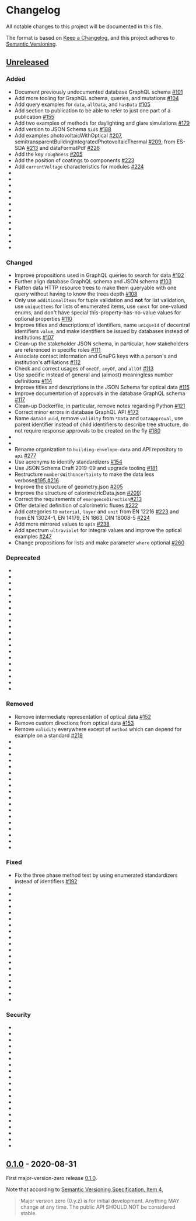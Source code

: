 # Changelog

All notable changes to this project will be documented in this file.

The format is based on
[Keep a Changelog](https://keepachangelog.com/en/1.0.0/),
and this project adheres to
[Semantic Versioning](https://semver.org/spec/v2.0.0.html).

## [Unreleased]

### Added

- Document previously undocumented database GraphQL schema [#101](https://github.com/building-envelope-data/api/pull/101)
- Add more tooling for GraphQL schema, queries, and mutations [#104](https://github.com/building-envelope-data/api/pull/104)
- Add query examples for `data`, `allData`, and `hasData` [#105](https://github.com/building-envelope-data/api/pull/105)
- Add section to publication to be able to refer to just one part of a publication [#155](https://github.com/building-envelope-data/api/pull/155)
- Add two examples of methods for daylighting and glare simulations [#179](https://github.com/building-envelope-data/api/pull/179)
- Add version to JSON Schema `$id`s [#188](https://github.com/building-envelope-data/api/pull/188)
- Add examples photovoltaicWithOptical [#207](https://github.com/building-envelope-data/api/pull/207), semitransparentBuildingIntegratedPhotovoltaicThermal [#209](https://github.com/building-envelope-data/api/pull/209), from ES-SDA [#213](https://github.com/building-envelope-data/api/pull/213) and dataFormatPdf [#226](https://github.com/building-envelope-data/api/pull/226)
- Add the key `roughness` [#205](https://github.com/building-envelope-data/api/pull/205)
- Add the position of coatings to components [#223](https://github.com/building-envelope-data/api/pull/223)
- Add `currentVoltage` characteristics for modules [#224](https://github.com/building-envelope-data/api/pull/224)
-
-
-
-
-
-
-
-
-
-
-
-
-

### Changed

- Improve propositions used in GraphQL queries to search for data [#102](https://github.com/building-envelope-data/api/pull/102)
- Further align database GraphQL schema and JSON schema [#103](https://github.com/building-envelope-data/api/pull/103)
- Flatten data HTTP resource trees to make them queryable with one query without having to know the trees depth [#108](https://github.com/building-envelope-data/api/pull/108)
- Only use `additionalItems` for tuple validation and **not** for list validation, use `uniqueItems` for lists of enumerated items, use `const` for one-valued enums, and don't have special this-property-has-no-value values for optional properties [#110](https://github.com/building-envelope-data/api/pull/110)
- Improve titles and descriptions of identifiers, name `uniqueId` of decentral identifiers `value`, and make identifiers be issued by databases instead of institutions [#107](https://github.com/building-envelope-data/api/pull/107)
- Clean-up the stakeholder JSON schema, in particular, how stakeholders are referenced in specific roles [#111](https://github.com/building-envelope-data/api/pull/111)
- Associate contact information and GnuPG keys with a person's and institution's affiliations [#112](https://github.com/building-envelope-data/api/pull/112)
- Check and correct usages of `oneOf`, `anyOf`, and `allOf` [#113](https://github.com/building-envelope-data/api/pull/113)
- Use specific instead of general and (almost) meaningless number definitions [#114](https://github.com/building-envelope-data/api/pull/114)
- Improve titles and descriptions in the JSON Schema for optical data [#115](https://github.com/building-envelope-data/api/pull/115)
- Improve documentation of approvals in the database GraphQL schema [#117](https://github.com/building-envelope-data/api/pull/117)
- Clean-up Dockerfile, in particular, remove notes regarding Python [#121](https://github.com/building-envelope-data/api/pull/121)
- Correct minor errors in database GraphQL API [#173](https://github.com/building-envelope-data/api/pull/173)
- Name `dataId` `uuid`, remove `validity` from `*Data` and `DataApproval`, use parent identifier instead of child identifiers to describe tree structure, do not require response approvals to be created on the fly [#180](https://github.com/building-envelope-data/api/pull/180)
-
-
- Rename organization to `building-envelope-data` and API repository to `api` [#277](https://github.com/building-envelope-data/api/pull/277)
- Use acronyms to identify standardizers [#154](https://github.com/building-envelope-data/api/pull/154)
- Use JSON Schema Draft 2019-09 and upgrade tooling [#181](https://github.com/building-envelope-data/api/pull/181)
- Restructure `numbersWithUncertainty` to make the data less verbose[#195](https://github.com/building-envelope-data/api/pull/195),[#216](https://github.com/building-envelope-data/api/pull/216)
- Improve the structure of geometry.json [#205](https://github.com/building-envelope-data/api/pull/205)
- Improve the structure of calorimetricData.json [#209](https://github.com/building-envelope-data/api/pull/209)]
- Correct the requirements of `emergenceDirection`[#213](https://github.com/building-envelope-data/api/pull/213)
- Offer detailed definition of calorimetric fluxes [#222](https://github.com/building-envelope-data/api/pull/222)
- Add categories to `material`, `layer` and `unit` from EN 12216 [#223](https://github.com/building-envelope-data/api/pull/223) and from EN 13024-1, EN 14179, EN 1863, DIN 18008-5 [#224](https://github.com/building-envelope-data/api/pull/224)
- Add more mirrored values to `apis` [#238](https://github.com/building-envelope-data/api/pull/238)
- Add spectrum `ultraviolet` for integral values and improve the optical examples [#247](https://github.com/building-envelope-data/api/pull/247)
- Change propositions for lists and make parameter `where` optional [#260](https://github.com/building-envelope-data/api/pull/260)

### Deprecated

-
-
-
-
-
-
-
-
-
-
-
-
-
-
-
-
-
-
-
-

### Removed

- Remove intermediate representation of optical data [#152](https://github.com/building-envelope-data/api/pull/152)
- Remove custom directions from optical data [#153](https://github.com/building-envelope-data/api/pull/153)
- Remove `validity` everywhere except of `method` which can depend for example on a standard [#219](https://github.com/building-envelope-data/api/pull/219)
-
-
-
-
-
-
-
-
-
-
-
-
-
-
-
-
-
-

### Fixed

- Fix the three phase method test by using enumerated standardizers instead of identifiers [#192](https://github.com/building-envelope-data/api/pull/192)
-
-
-
-
-
-
-
-
-
-
-
-
-
-
-
-
-
-
-

### Security

-
-
-
-
-
-
-
-
-
-
-
-
-
-
-
-
-
-
-
-

## [0.1.0] - 2020-08-31

First major-version-zero release
[0.1.0](https://semver.org/#how-should-i-deal-with-revisions-in-the-0yz-initial-development-phase).

Note that according to
[Semantic Versioning Specification, Item 4](https://semver.org/#spec-item-4),

> Major version zero (0.y.z) is for initial development. Anything MAY change at
> any time. The public API SHOULD NOT be considered stable.

[unreleased]: https://github.com/building-envelope-data/api/compare/v0.1.0...HEAD
[0.1.0]: https://github.com/building-envelope-data/api/releases/tag/v0.1.0
